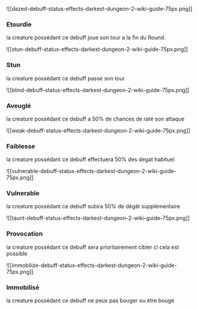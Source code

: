 

![[dazed-debuff-status-effects-darkest-dungeon-2-wiki-guide-75px.png]]
### Etourdie

la creature possédant ce debuff joue son tour a la fin du Round.




![[stun-debuff-status-effects-darkest-dungeon-2-wiki-guide-75px.png]]
### Stun

la creature possédant ce debuff passe son tour



![[blind-debuff-status-effects-darkest-dungeon-2-wiki-guide-75px.png]]
### Aveuglé

la creature possédant ce debuff a 50% de chances de raté son attaque


![[weak-debuff-status-effects-darkest-dungeon-2-wiki-guide-75px.png]]
### Faiblesse

la creature possédant ce debuff effectuera 50% des degat habituel




![[vulnerable-debuff-status-effects-darkest-dungeon-2-wiki-guide-75px.png]]
### Vulnerable

la creature possédant ce debuff subira 50% de dégât supplémentaire



![[taunt-debuff-status-effects-darkest-dungeon-2-wiki-guide-75px.png]]
### Provocation

la creature possédant ce debuff  sera prioritairement cibler ci cela est possible



![[immobilize-debuff-status-effects-darkest-dungeon-2-wiki-guide-75px.png]]
### Immobilisé

la creature possédant ce debuff ne peux pas bouger ou être bougé
